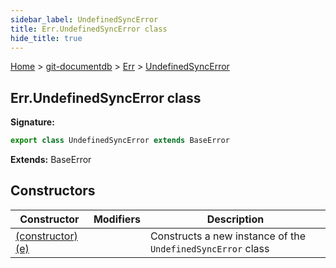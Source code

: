 ```yaml
---
sidebar_label: UndefinedSyncError
title: Err.UndefinedSyncError class
hide_title: true
---
```


[Home](./index.md) &gt; [git-documentdb](./git-documentdb.md) &gt; [Err](./git-documentdb.err.md) &gt; [UndefinedSyncError](./git-documentdb.err.undefinedsyncerror.md)

## Err.UndefinedSyncError class


<b>Signature:</b>

```typescript
export class UndefinedSyncError extends BaseError 
```
<b>Extends:</b> BaseError

## Constructors

|  Constructor | Modifiers | Description |
|  --- | --- | --- |
|  [(constructor)(e)](./git-documentdb.err.undefinedsyncerror._constructor_.md) |  | Constructs a new instance of the <code>UndefinedSyncError</code> class |

